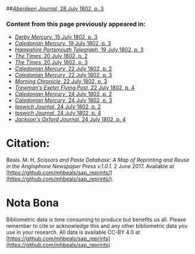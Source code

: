 ##[*Aberdeen Journal*, 28 July 1802, p. 3](https://mhbeals.github.io/sap_html/Aberdeen-Journal/Aberdeen-Journal-28-July-1802-p-3)

### Content from this page previously appeared in:
+ [*Derby Mercury*, 15 July 1802, p. 3](https://mhbeals.github.io/sap_html/Derby-Mercury/Derby-Mercury-15-July-1802-p-3)
+ [*Caledonian Mercury*, 19 July 1802, p. 3](https://mhbeals.github.io/sap_html/Caledonian-Mercury/Caledonian-Mercury-19-July-1802-p-3)
+ [*Hampshire Portsmouth Telegraph*, 19 July 1802, p. 3](https://mhbeals.github.io/sap_html/Hampshire-Portsmouth-Telegraph/Hampshire-Portsmouth-Telegraph-19-July-1802-p-3)
+ [*The Times*, 20 July 1802, p. 2](https://mhbeals.github.io/sap_html/The-Times/The-Times-20-July-1802-p-2)
+ [*The Times*, 20 July 1802, p. 3](https://mhbeals.github.io/sap_html/The-Times/The-Times-20-July-1802-p-3)
+ [*Caledonian Mercury*, 22 July 1802, p. 2](https://mhbeals.github.io/sap_html/Caledonian-Mercury/Caledonian-Mercury-22-July-1802-p-2)
+ [*Caledonian Mercury*, 22 July 1802, p. 3](https://mhbeals.github.io/sap_html/Caledonian-Mercury/Caledonian-Mercury-22-July-1802-p-3)
+ [*Morning Chronicle*, 22 July 1802, p. 3](https://mhbeals.github.io/sap_html/Morning-Chronicle/Morning-Chronicle-22-July-1802-p-3)
+ [*Trewman's Exeter Flying Post*, 22 July 1802, p. 4](https://mhbeals.github.io/sap_html/Trewman's-Exeter-Flying-Post/Trewman's-Exeter-Flying-Post-22-July-1802-p-4)
+ [*Caledonian Mercury*, 24 July 1802, p. 2](https://mhbeals.github.io/sap_html/Caledonian-Mercury/Caledonian-Mercury-24-July-1802-p-2)
+ [*Caledonian Mercury*, 24 July 1802, p. 3](https://mhbeals.github.io/sap_html/Caledonian-Mercury/Caledonian-Mercury-24-July-1802-p-3)
+ [*Ipswich Journal*, 24 July 1802, p. 2](https://mhbeals.github.io/sap_html/Ipswich-Journal/Ipswich-Journal-24-July-1802-p-2)
+ [*Ipswich Journal*, 24 July 1802, p. 4](https://mhbeals.github.io/sap_html/Ipswich-Journal/Ipswich-Journal-24-July-1802-p-4)
+ [*Jackson's Oxford Journal*, 24 July 1802, p. 4](https://mhbeals.github.io/sap_html/Jackson's-Oxford-Journal/Jackson's-Oxford-Journal-24-July-1802-p-4)
                    
# Citation: 

Beals. M. H. *Scissors and Paste Database: A Map of Reprinting and Reuse in the Anglophone Newspaper Press v.1.0.1.* 2 June 2017. Available at [https://github.com/mhbeals/sap_reprints/](https://github.com/mhbeals/sap_reprints/). 
                    
# Nota Bona

Bibliometric data is time consuming to produce but benefits us all. Please remember to cite or acknowledge this and any other bibliometric data you use in your research. All data is available CC-BY 4.0 at [https://github.com/mhbeals/sap_reprints](https://github.com/mhbeals/sap_reprints)
